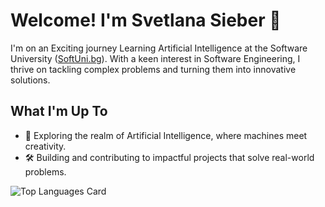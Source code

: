 # Welcome! I'm Svetlana Sieber 👋

I'm on an Exciting journey Learning Artificial Intelligence at the Software University ([SoftUni.bg](https://softuni.bg)). With a keen interest in Software Engineering, I thrive on tackling complex problems and turning them into innovative solutions.

## What I'm Up To

- 🤖 Exploring the realm of Artificial Intelligence, where machines meet creativity.
- 🛠️ Building and contributing to impactful projects that solve real-world problems.








![Top Languages Card](https://github-readme-stats.vercel.app/api/top-langs/?username=svetlanasieber&layout=compact)


